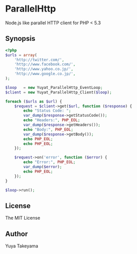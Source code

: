 ParallelHttp
============

Node.js like parallel HTTP client for PHP < 5.3

Synopsis
--------
```php
<?php
$urls = array(
    'http://twitter.com/',
    'http://www.facebook.com/',
    'http://www.yahoo.co.jp/',
    'http://www.google.co.jp/',
);

$loop   = new Yuyat_ParallelHttp_EventLoop;
$client = new Yuyat_ParallelHttp_Client($loop);

foreach ($urls as $url) {
    $request = $client->get($url, function ($response) {
        echo "Status Code: ";
        var_dump($response->getStatusCode());
        echo "Headers:", PHP_EOL;
        var_dump($response->getHeaders());
        echo "Body:", PHP_EOL;
        var_dump($response->getBody());
        echo PHP_EOL;
        echo PHP_EOL;
    });

    $request->on('error', function ($error) {
        echo "Error:", PHP_EOL;
        var_dump($error);
        echo PHP_EOL;
    });
}

$loop->run();
```

License
-------

The MIT License

Author
------

Yuya Takeyama
